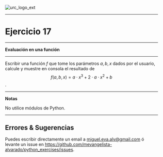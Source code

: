![urc_logo_ext](https://github.com/URC-MAC/.github/assets/28746720/1d2b04df-5870-457b-82ab-4eb97ec99e17)
_____

# Ejercicio 17
_____

__Evaluación en una función__  

_____

Escribir una función $f$ que tome los parámetros $a, b, x$ dados por el usuario, calcule y muestre en consola el resultado de 
$$f(a, b, x) = a\cdot x^{3} + 2\cdot a \cdot x^{2} + b$$.

____

**Notas**  

No utilice módulos de Python.

_____

## Errores & Sugerencias

Puedes escribir directamente un email a [miguel.eva.alv@gmail.com](mailto:miguel.eva.alv@gmail.com) ó levante un issue en https://github.com/mevangelista-alvarado/python_exercises/issues.
